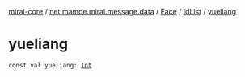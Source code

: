 [mirai-core](../../../index.md) / [net.mamoe.mirai.message.data](../../index.md) / [Face](../index.md) / [IdList](index.md) / [yueliang](./yueliang.md)

# yueliang

`const val yueliang: `[`Int`](https://kotlinlang.org/api/latest/jvm/stdlib/kotlin/-int/index.html)